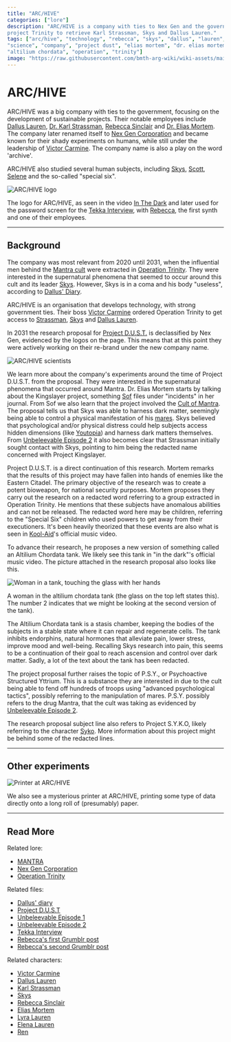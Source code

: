 ```yaml
---
title: "ARC/HIVE"
categories: ["lore"]
description: "ARC/HIVE is a company with ties to Nex Gen and the government. They ordered 
project Trinity to retrieve Karl Strassman, Skys and Dallus Lauren."
tags: ["arc/hive", "technology", "rebecca", "skys", "dallus", "lauren", "in the dark", 
"science", "company", "project dust", "elias mortem", "dr. elias mortem", "syko", "nex gen", 
"altilium chordata", "operation", "trinity"]
image: "https://raw.githubusercontent.com/bmth-arg-wiki/wiki-assets/main/lore/archive/archive-300x300.png"
---
```


# ARC/HIVE

ARC/HIVE was a big company with ties to the government, focusing on the development of sustainable projects. 
Their notable employees include [Dallus Lauren](../characters/dallus-lauren), [Dr. Karl Strassman](../characters/strassman), 
[Rebecca Sinclair](../characters/rebecca) and [Dr. Elias Mortem](../characters/elias-mortem). The company later renamed 
itself to [Nex Gen Corporation](nex-gen-corporation) and became known for their shady experiments on humans, 
while still under the leadership of [Victor Carmine](../characters/victor-carmine). The company name is also a play on 
the word 'archive'.

ARC/HIVE also studied several human subjects, including [Skys](../characters/skys), [Scott](../characters/scott), 
[Selene](../characters/selene) and the so-called "special six".

![ARC/HIVE logo](https://raw.githubusercontent.com/bmth-arg-wiki/wiki-assets/main/music/amo/inthedark/gallery/c_neurologo.png)

The logo for ARC/HIVE, as seen in the video [In The Dark](../music/amo-in-the-dark) and
later used for the password screen for the [Tekka Interview](../for-sof/tekka_interview),
with [Rebecca](../characters/rebecca), the first synth and one of their employees.

***

## Background

The company was most relevant from 2020 until 2031, when the influential men behind the [Mantra cult](mantra) were extracted in 
[Operation Trinity](../for-sof/trinity_document). They were interested in the supernatural phenomena that seemed to occur 
around this cult and its leader [Skys](../characters/skys). However, Skys is in a coma and his body "useless", according to 
[Dallus' Diary](../for-sof/dallus-diary).

ARC/HIVE is an organisation that develops technology, with strong government ties. Their boss [Victor Carmine](../characters/victor-carmine)
ordered Operation Trinity to get access to [Strassman](../characters/strassman), [Skys](../characters/skys) and
[Dallus Lauren](../characters/dallus-lauren).

In 2031 the research proposal for [Project D.U.S.T.](../for-sof/project_dust) is declassified by Nex Gen, evidenced by the 
logos on the page. This means that at this point they were actively working on their re-brand under the new company name.

![ARC/HIVE scientists](https://raw.githubusercontent.com/bmth-arg-wiki/wiki-assets/main/music/amo/inthedark/gallery/j_archivecamera.png)

We learn more about the company's experiments around the time of Project D.U.S.T. from the proposal. They were 
interested in the supernatural phenomena that occurred around Mantra. Dr. Elias Mortem starts by talking about the Kingslayer 
project, something [Sof](../characters/sof) files under "incidents" in her journal. From Sof we also learn that 
the project involved the [Cult of Mantra](mantra). The proposal tells us that Skys was able to harness dark matter, seemingly 
being able to control a physical manifestation of his [mares](mares). Skys believed that psychological and/or physical distress 
could help subjects access hidden dimensions (like [Youtopia](youtopia)) and harness dark matters themselves. 
From [Unbeleevable Episode 2](../for-sof/unbeleevable2) it also becomes clear that Strassman initially sought contact with Skys, 
pointing to him being the redacted name concerned with Project Kingslayer.

Project D.U.S.T. is a direct continuation of this research. Mortem remarks that the results of this project may have fallen 
into hands of enemies like the Eastern Citadel. The primary objective of the research was to create a potent 
bioweapon, for national security purposes. Mortem proposes they carry out the research on a 
redacted word referring to a group extracted in Operation Trinity. He mentions that these subjects
have anomalous abilities and can not be released. 
The redacted word here may be children, referring to the "Special Six" children who used powers to get away from their 
executioners. It's been heavily theorized that these events are also what is seen in [Kool-Aid](../music/song-koolaid)'s 
official music video.

To advance their research, he proposes a new version of something called an Altilium Chordata tank. 
We likely see this tank in "in the dark"'s official music video. The picture attached in the research proposal also looks like 
this.

![Woman in a tank, touching the glass with her hands](https://raw.githubusercontent.com/bmth-arg-wiki/wiki-assets/main/music/amo/inthedark/gallery/f_altiliumchordatatank.png)

A woman in the altilium chordata tank (the glass on the top left states this). The number 2 indicates that we might be
looking at the second version of the tank).

The Altilium Chordata tank is a stasis chamber, keeping the bodies of the subjects in a stable state where it 
can repair and regenerate cells. The tank inhibits endorphins, natural hormones that alleviate pain, lower stress, improve 
mood and well-being. Recalling Skys research into pain, this seems to be a continuation of their goal to reach ascension 
and control over dark matter. Sadly, a lot of the text about the tank has been redacted.

The project proposal further raises the topic of P.S.Y., or Psychoactive Structured Yttrium. This is a substance 
they are interested in due to the cult being able to fend off hundreds of troops using "advanced psychological tactics", possibly 
referring to the manipulation of mares. P.S.Y. possibly refers to the drug Mantra, that the cult was taking as evidenced 
by [Unbeleevable Episode 2](../for-sof/unbeleevable2).

The research proposal subject line also refers to Project S.Y.K.O, likely referring to the character 
[Syko](../characters/syko). More information about this project might be behind some of the redacted lines.

***

## Other experiments

![Printer at ARC/HIVE](https://raw.githubusercontent.com/bmth-arg-wiki/wiki-assets/main/music/amo/inthedark/gallery/n_printerface.png)

We also see a mysterious printer at ARC/HIVE, printing some type of data directly onto 
a long roll of (presumably) paper.

***

## Read More

Related lore:

- [MANTRA](../music/amo-mantra)
- [Nex Gen Corporation](nex-gen-corporation)
- [Operation Trinity](../for-sof/trinity_document)

Related files:

- [Dallus' diary](../for-sof/dallus-diary)
- [Project D.U.S.T](../for-sof/project_dust)
- [Unbeleevable Episode 1](../for-sof/unbeleevable)
- [Unbeleevable Episode 2](../for-sof/unbeleevable2)
- [Tekka Interview](../for-sof/tekka_interview)
- [Rebecca's first Grumblr post](../for-sof/grumblr)
- [Rebecca's second Grumblr post](../for-sof/grumblr2)

Related characters:

- [Victor Carmine](../characters/victor-carmine)
- [Dallus Lauren](../characters/dallus-lauren)
- [Karl Strassman](../characters/strassman)
- [Skys](../characters/skys)
- [Rebecca Sinclair](../characters/rebecca)
- [Elias Mortem](../characters/elias-mortem)
- [Lyra Lauren](../characters/lyra-lauren)
- [Elena Lauren](../characters/elena-lauren)
- [Ren](../characters/ren)